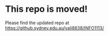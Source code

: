 # This repo is moved!

Please find the updated repo at https://github.sydney.edu.au/yali8838/INFO1113/
